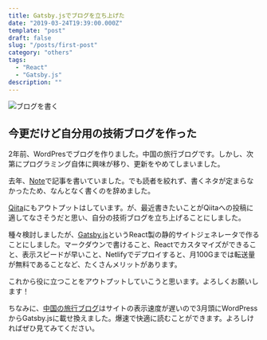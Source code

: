 ```yaml
---
title: Gatsby.jsでブログを立ち上げた
date: "2019-03-24T19:39:00.000Z"
template: "post"
draft: false
slug: "/posts/first-post"
category: "others"
tags:
  - "React"
  - "Gatsby.js"
description: ""
---
```


![ブログを書く](/media/writing-with-pc.jpg)

## 今更だけど自分用の技術ブログを作った
2年前、WordPresでブログを作りました。中国の旅行ブログです。しかし、次第にプログラミング自体に興味が移り、更新をやめてしまいました。

去年、[Note](https://note.mu/panda_programm)で記事を書いていました。でも読者を絞れず、書くネタが定まらなかったため、なんとなく書くのを辞めました。

[Qiita](https://qiita.com/Panda_Program)にもアウトプットはしています。が、最近書きたいことがQiitaへの投稿に適してなさそうだと思い、自分の技術ブログを立ち上げることにしました。

種々検討しましたが、[Gatsby.js](https://www.gatsbyjs.org/)というReact製の静的サイトジェネレータで作ることにしました。マークダウンで書けること、Reactでカスタマイズができること、表示スピードが早いこと、Netlifyでデプロイすると、月100Gまでは転送量が無料であることなど、たくさんメリットがあります。

これから役に立つことをアウトプットしていこうと思います。よろしくお願いします！

ちなみに、[中国の旅行ブログ](http://ccculture.net/)はサイトの表示速度が遅いので3月頭にWordPressからGatsby.jsに載せ換えました。爆速で快適に読むことができます。よろしければぜひ見てみてください。